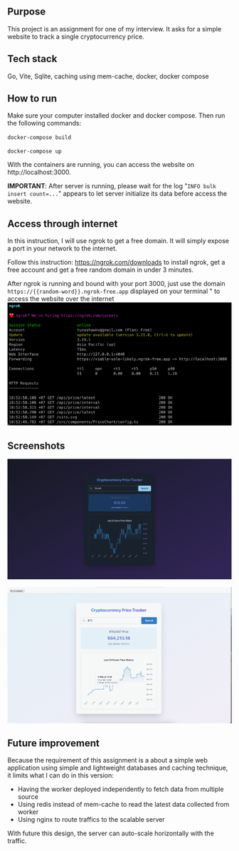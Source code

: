 ## Purpose
This project is an assignment for one of my interview. It asks
for a simple website to track a single cryptocurrency price.

## Tech stack
Go, Vite, Sqlite, caching using mem-cache, docker, docker compose

## How to run
Make sure your computer installed docker and docker compose.
Then run the following commands:

`docker-compose build
`

`docker-compose up
`

With the containers are running, you can access the website on http://localhost:3000.

**IMPORTANT**: After server is running, please wait for the log
"`INFO bulk insert count=...`" appears to let server initialize its data
before access the website.

## Access through internet
In this instruction, I will use ngrok to get a free domain.
It will simply expose a port in your network to the internet.

Follow this instruction: https://ngrok.com/downloads to install ngrok, 
get a free account and get a free random domain in under 3 minutes.

After ngrok is running and bound with your port 3000, just use 
the domain `https://{{random-word}}.ngrok-free.app` displayed on your terminal " to 
access the website over the internet ![img.png](img.png)

## Screenshots
![img_1.png](img_1.png)

![img_2.png](img_2.png)

## Future improvement
Because the requirement of this assignment is a about a simple web
application using simple and lightweight databases and caching technique,
it limits what I can do in this version:
* Having the worker deployed independently to fetch data from multiple source
* Using redis instead of mem-cache to read the latest data collected from worker
* Using nginx to route traffics to the scalable server

With future this design, the server can auto-scale horizontally with the traffic.
